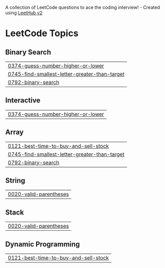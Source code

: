 A collection of LeetCode questions to ace the coding interview! - Created using [LeetHub v2](https://github.com/arunbhardwaj/LeetHub-2.0)
<!---LeetCode Topics Start-->
# LeetCode Topics
## Binary Search
|  |
| ------- |
| [0374-guess-number-higher-or-lower](https://github.com/Viswa2604/leetproblems/tree/master/0374-guess-number-higher-or-lower) |
| [0745-find-smallest-letter-greater-than-target](https://github.com/Viswa2604/leetproblems/tree/master/0745-find-smallest-letter-greater-than-target) |
| [0792-binary-search](https://github.com/Viswa2604/leetproblems/tree/master/0792-binary-search) |
## Interactive
|  |
| ------- |
| [0374-guess-number-higher-or-lower](https://github.com/Viswa2604/leetproblems/tree/master/0374-guess-number-higher-or-lower) |
## Array
|  |
| ------- |
| [0121-best-time-to-buy-and-sell-stock](https://github.com/Viswa2604/leetproblems/tree/master/0121-best-time-to-buy-and-sell-stock) |
| [0745-find-smallest-letter-greater-than-target](https://github.com/Viswa2604/leetproblems/tree/master/0745-find-smallest-letter-greater-than-target) |
| [0792-binary-search](https://github.com/Viswa2604/leetproblems/tree/master/0792-binary-search) |
## String
|  |
| ------- |
| [0020-valid-parentheses](https://github.com/Viswa2604/leetproblems/tree/master/0020-valid-parentheses) |
## Stack
|  |
| ------- |
| [0020-valid-parentheses](https://github.com/Viswa2604/leetproblems/tree/master/0020-valid-parentheses) |
## Dynamic Programming
|  |
| ------- |
| [0121-best-time-to-buy-and-sell-stock](https://github.com/Viswa2604/leetproblems/tree/master/0121-best-time-to-buy-and-sell-stock) |
<!---LeetCode Topics End-->